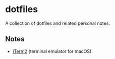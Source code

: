 # dotfiles

A collection of dotfiles and related personal notes.

## Notes

- [iTerm2](https://iterm2.com/) (terminal emulator for macOS).
